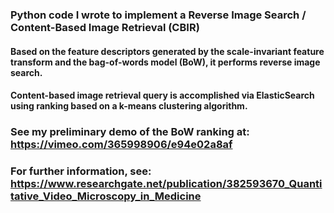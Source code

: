 ### Python code I wrote to implement a Reverse Image Search / Content-Based Image Retrieval (CBIR)

####  Based on the feature descriptors generated by the scale-invariant feature transform and the bag-of-words model (BoW), it performs reverse image search. 

#### Content-based image retrieval query is accomplished via ElasticSearch using ranking based on a k-means clustering algorithm.

### See my preliminary demo of the BoW ranking at: https://vimeo.com/365998906/e94e02a8af

### For further information, see: https://www.researchgate.net/publication/382593670_Quantitative_Video_Microscopy_in_Medicine
